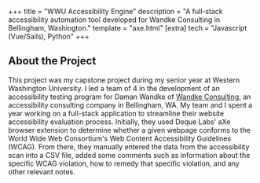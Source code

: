 +++
title = "WWU Accessibility Engine"
description = "A full-stack accessibility automation tool developed for Wandke Consulting in Bellingham, Washington."
template = "axe.html"
[extra]
tech = "Javascript (Vue/Sails), Python"
+++
## About the Project

This project was my capstone project during my senior year at Western Washington University. I led a team of 4 in the development of an accessibility testing program for Daman Wandke of [Wandke Consulting](https://wandke.com/), an accessibility consulting company
in Bellingham, WA. My team and I spent a year working on a full-stack application to streamline their website accessibility evaluation process. Initially, they used Deque Labs' aXe browser extension to determine whether a given webpage conforms to the World Wide Web Consortium's
Web Content Accessibility Guidelines (WCAG). From there, they manually entered the data from the accessibility scan into a CSV file, added some comments such as information about the specific WCAG violation, how to remedy that specific violation, and any other relevant notes.

